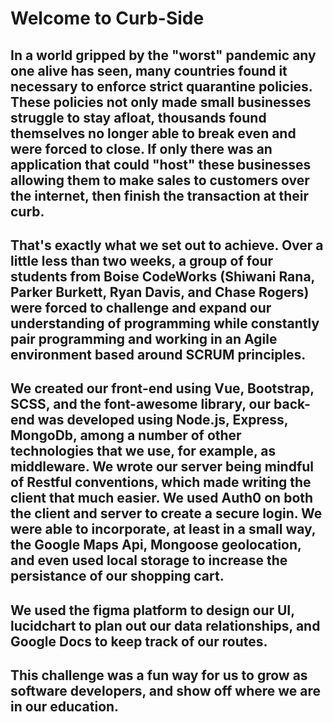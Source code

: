 # Welcome to Curb-Side

## In a world gripped by the "worst" pandemic any one alive has seen, many countries found it necessary to enforce strict quarantine policies. These policies not only made small businesses struggle to stay afloat, thousands found themselves no longer able to break even and were forced to close. If only there was an application that could "host" these businesses allowing them to make sales to customers over the internet, then finish the transaction at their curb.

## That's exactly what we set out to achieve. Over a little less than two weeks, a group of four students from Boise CodeWorks (Shiwani Rana, Parker Burkett, Ryan Davis, and Chase Rogers) were forced to challenge and expand our understanding of programming while constantly pair programming and working in an Agile environment based around SCRUM principles.

## We created our front-end using Vue, Bootstrap, SCSS, and the font-awesome library, our back-end was developed using Node.js, Express, MongoDb, among a number of other technologies that we use, for example, as middleware. We wrote our server being mindful of Restful conventions, which made writing the client that much easier. We used Auth0 on both the client and server to create a secure login. We were able to incorporate, at least in a small way, the Google Maps Api, Mongoose geolocation, and even used local storage to increase the persistance of our shopping cart.

## We used the figma platform to design our UI, lucidchart to plan out our data relationships, and Google Docs to keep track of our routes.

## This challenge was a fun way for us to grow as software developers, and show off where we are in our education.
